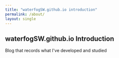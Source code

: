 ```yaml
---
title: "waterfogSW.github.io introduction"
permalink: /about/
layout: single
---
```


## waterfogSW.github.io Introduction

Blog that records what I've developed and studied
